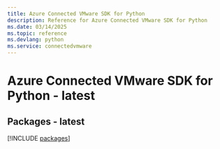 ```yaml
---
title: Azure Connected VMware SDK for Python
description: Reference for Azure Connected VMware SDK for Python
ms.date: 03/14/2025
ms.topic: reference
ms.devlang: python
ms.service: connectedvmware
---
```

# Azure Connected VMware SDK for Python - latest
## Packages - latest
[!INCLUDE [packages](connected-vmware-index.md)]